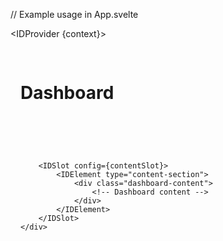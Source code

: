 // Example usage in App.svelte
<script lang="ts">
    import { IDProvider, IDSlot, IDElement } from './lib/components';
    import type { IDContext, SlotConfig } from './lib/types/id-types';
    
    const context: IDContext = {
        prefix: 'APP',
        context: 'dashboard',
        user: 'user123',
        elementType: 'page'
    };
    
    const headerSlot: SlotConfig = {
        id: 'header',
        type: 'header',
        allowedTypes: ['header', 'banner'],
        required: true
    };
    
    const contentSlot: SlotConfig = {
        id: 'main',
        type: 'content',
        required: true,
        defaultContent: 'Loading content...'
    };
</script>

<IDProvider {context}>
    <div class="app-layout">
        <IDSlot config={headerSlot}>
            <IDElement type="header">
                <h1>Dashboard</h1>
            </IDElement>
        </IDSlot>
        
        <IDSlot config={contentSlot}>
            <IDElement type="content-section">
                <div class="dashboard-content">
                    <!-- Dashboard content -->
                </div>
            </IDElement>
        </IDSlot>
    </div>
</IDProvider>

<style>
    .app-layout {
        display: grid;
        gap: 1rem;
        padding: 1rem;
    }
</style>